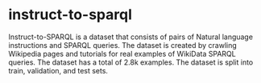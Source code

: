 # instruct-to-sparql
Instruct-to-SPARQL is a dataset that consists of pairs of Natural language instructions and SPARQL queries. The dataset is created by crawling Wikipedia pages and tutorials for real examples of WikiData SPARQL queries. The dataset has a total of 2.8k examples. The dataset is split into train, validation, and test sets.
